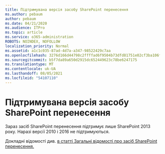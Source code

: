 ```yaml
---
title: Підтримувана версія засобу SharePoint перенесення
ms.author: pebaum
author: pebaum
ms.date: 04/21/2020
ms.audience: ITPro
ms.topic: article
ms.service: o365-administration
ROBOTS: NOINDEX, NOFOLLOW
localization_priority: Normal
ms.assetid: a1c1c035-87ad-4d7a-a347-98522429c7aa
ms.openlocfilehash: 3276d166d44798c2ffffad6f9504b73dfd81751e02cf3ba106ff6f89a9fc30b1
ms.sourcegitcommit: b5f7da89a650d2915dc652449623c78be6247175
ms.translationtype: MT
ms.contentlocale: uk-UA
ms.lasthandoff: 08/05/2021
ms.locfileid: "54107110"
---
```

# <a name="supported-version-of-the-sharepoint-migration-tool"></a>Підтримувана версія засобу SharePoint перенесення



Зараз засіб SharePoint перенесення підтримує лише SharePoint 2013 року. Наразі версії 2010 і 2016 не підтримуються.
  
Докладні відомості див. [в статті Загальні відомості про засіб SharePoint перенесення.](https://go.microsoft.com/fwlink/?linkid=2044765&amp;clcid=0x409)
  

